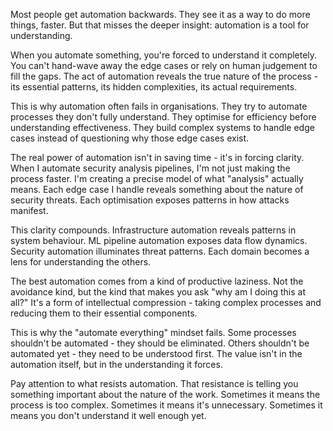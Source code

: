 Most people get automation backwards. They see it as a way to do more things, faster. But that misses the deeper insight: automation is a tool for understanding.

When you automate something, you're forced to understand it completely. You can't hand-wave away the edge cases or rely on human judgement to fill the gaps. The act of automation reveals the true nature of the process - its essential patterns, its hidden complexities, its actual requirements.

This is why automation often fails in organisations. They try to automate processes they don't fully understand. They optimise for efficiency before understanding effectiveness. They build complex systems to handle edge cases instead of questioning why those edge cases exist.

The real power of automation isn't in saving time - it's in forcing clarity. When I automate security analysis pipelines, I'm not just making the process faster. I'm creating a precise model of what "analysis" actually means. Each edge case I handle reveals something about the nature of security threats. Each optimisation exposes patterns in how attacks manifest.

This clarity compounds. Infrastructure automation reveals patterns in system behaviour. ML pipeline automation exposes data flow dynamics. Security automation illuminates threat patterns. Each domain becomes a lens for understanding the others.

The best automation comes from a kind of productive laziness. Not the avoidance kind, but the kind that makes you ask "why am I doing this at all?" It's a form of intellectual compression - taking complex processes and reducing them to their essential components.

This is why the "automate everything" mindset fails. Some processes shouldn't be automated - they should be eliminated. Others shouldn't be automated yet - they need to be understood first. The value isn't in the automation itself, but in the understanding it forces.

Pay attention to what resists automation. That resistance is telling you something important about the nature of the work. Sometimes it means the process is too complex. Sometimes it means it's unnecessary. Sometimes it means you don't understand it well enough yet.